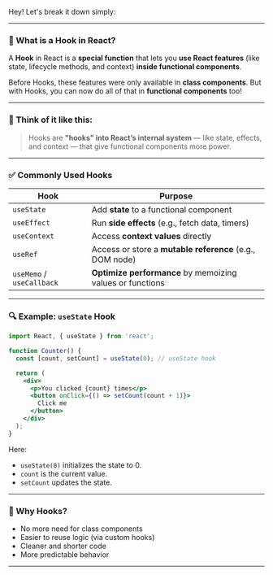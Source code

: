 Hey! Let's break it down simply:

---

### 🔗 What is a Hook in React?

A **Hook** in React is a **special function** that lets you **use React features** (like state, lifecycle methods, and context) **inside functional components**.

Before Hooks, these features were only available in **class components**. But with Hooks, you can now do all of that in **functional components** too!

---

### 🧠 Think of it like this:

> Hooks are **"hooks" into React’s internal system** — like state, effects, and context — that give functional components more power.

---

### ✅ Commonly Used Hooks

| Hook                      | Purpose                                                   |
| ------------------------- | --------------------------------------------------------- |
| `useState`                | Add **state** to a functional component                   |
| `useEffect`               | Run **side effects** (e.g., fetch data, timers)           |
| `useContext`              | Access **context values** directly                        |
| `useRef`                  | Access or store a **mutable reference** (e.g., DOM node)  |
| `useMemo` / `useCallback` | **Optimize performance** by memoizing values or functions |

---

### 🔍 Example: `useState` Hook

```jsx
import React, { useState } from 'react';

function Counter() {
  const [count, setCount] = useState(0); // useState hook

  return (
    <div>
      <p>You clicked {count} times</p>
      <button onClick={() => setCount(count + 1)}>
        Click me
      </button>
    </div>
  );
}
```

Here:

* `useState(0)` initializes the state to 0.
* `count` is the current value.
* `setCount` updates the state.

---

### 📝 Why Hooks?

* No more need for class components
* Easier to reuse logic (via custom hooks)
* Cleaner and shorter code
* More predictable behavior

---

